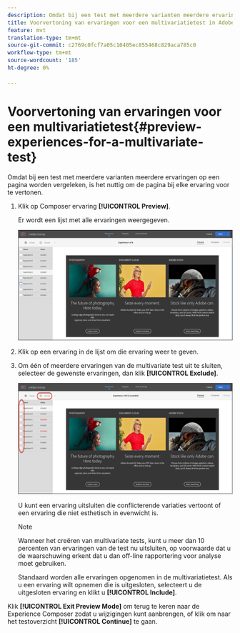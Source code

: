 ```yaml
---
description: Omdat bij een test met meerdere varianten meerdere ervaringen op een pagina worden vergeleken, is het nuttig om de pagina bij elke ervaring voor te vertonen.
title: Voorvertoning van ervaringen voor een multivariatietest in Adobe Target
feature: mvt
translation-type: tm+mt
source-git-commit: c2769c0fcf7a05c10405ec855468c829aca785c0
workflow-type: tm+mt
source-wordcount: '185'
ht-degree: 0%

---
```



# Voorvertoning van ervaringen voor een multivariatietest{#preview-experiences-for-a-multivariate-test}

Omdat bij een test met meerdere varianten meerdere ervaringen op een pagina worden vergeleken, is het nuttig om de pagina bij elke ervaring voor te vertonen.

1. Klik op Composer ervaring **[!UICONTROL Preview]**.

   Er wordt een lijst met alle ervaringen weergegeven.

   ![](assets/preview.png)

1. Klik op een ervaring in de lijst om die ervaring weer te geven.

1. Om één of meerdere ervaringen van de multivariate test uit te sluiten, selecteer de gewenste ervaringen, dan klik **[!UICONTROL Exclude]**.

   ![Ervaringen uitsluiten](/help/c-activities/c-multivariate-testing/t-create-multivariate-test/assets/preview-mvt-exclude.png)

   U kunt een ervaring uitsluiten die conflicterende variaties vertoont of een ervaring die niet esthetisch in evenwicht is.

   >[!NOTE]
   >
   >Wanneer het creëren van multivariate tests, kunt u meer dan 10 percenten van ervaringen van de test nu uitsluiten, op voorwaarde dat u de waarschuwing erkent dat u dan off-line rapportering voor analyse moet gebruiken.

   Standaard worden alle ervaringen opgenomen in de multivariatietest. Als u een ervaring wilt opnemen die is uitgesloten, selecteert u de uitgesloten ervaring en klikt u **[!UICONTROL Include]**.

Klik **[!UICONTROL Exit Preview Mode]** om terug te keren naar de Experience Composer zodat u wijzigingen kunt aanbrengen, of klik om naar het testoverzicht **[!UICONTROL Continue]** te gaan.


